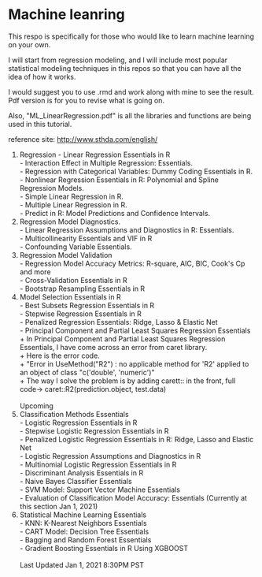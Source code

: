 # Machine leanring
This respo is specifically for those who would like to learn machine learning on your own. 

I will start from regression modeling, and I will include most popular statistical modeling techniques in this repos so that you can have all the idea of how it works.

I would suggest you to use .rmd and work along with mine to see the result. Pdf version is for you to revise what is going on.

Also, "ML_LinearRegression.pdf" is all the libraries and functions are being used in this tutorial. 

reference site: http://www.sthda.com/english/ <br/>

1) Regression
		- Linear Regression Essentials in R <br/>
		- Interaction Effect in Multiple Regression: Essentials. <br />
		- Regression with Categorical Variables: Dummy Coding Essentials in R. <br />
		- Nonlinear Regression Essentials in R: Polynomial and Spline Regression Models. <br />
		- Simple Linear Regression in R. <br />
		- Multiple Linear Regression in R. <br />
		- Predict in R: Model Predictions and Confidence Intervals. <br />
2) Regression Model Diagnostics. <br />
		- Linear Regression Assumptions and Diagnostics in R: Essentials. <br />
		- Multicollinearity Essentials and VIF in R<br />
		- Confounding Variable Essentials. <br />
3) Regression Model Validation <br/>
		- Regression Model Accuracy Metrics: R-square, AIC, BIC, Cook's Cp and more<br/>
		- Cross-Validation Essentials in R<br/>
		- Bootstrap Resampling Essentials in R<br/>
4) Model Selection Essentials in R<br/>
		- Best Subsets Regression Essentials in R<br/>
		- Stepwise Regression Essentials in R<br/>
		- Penalized Regression Essentials: Ridge, Lasso & Elastic Net<br/>
		- Principal Component and Partial Least Squares Regression Essentials <br/>
			+	In Principal Component and Partial Least Squares Regression Essentials, I have come across an error from caret library. <br/>
			+	Here is the error code.<br/>
			+	"Error in UseMethod("R2") :  no applicable method for 'R2' applied to an object of class "c('double', 'numeric')"<br/>
			+	The way I solve the problem is by adding carett:: in the front, full code-> caret::R2(prediction.object, test.data)<br/>
<br/>Upcoming <br/>
5) Classification Methods Essentials <br/>
		- Logistic Regression Essentials in R<br/>
		- Stepwise Logistic Regression Essentials in R<br/>
		- Penalized Logistic Regression Essentials in R: Ridge, Lasso and Elastic Net<br/>
		- Logistic Regression Assumptions and Diagnostics in R<br/>
		- Multinomial Logistic Regression Essentials in R<br/>
		- Discriminant Analysis Essentials in R<br/>
		- Naive Bayes Classifier Essentials<br/>
		- SVM Model: Support Vector Machine Essentials<br/>
		- Evaluation of Classification Model Accuracy: Essentials (Currently at this section Jan 1, 2021)<br/>
6) Statistical Machine Learning Essentials <br/>
		- KNN: K-Nearest Neighbors Essentials<br/>
		- CART Model: Decision Tree Essentials<br/>
		- Bagging and Random Forest Essentials<br/>
		- Gradient Boosting Essentials in R Using XGBOOST<br/>		
 Last Updated Jan 1, 2021 8:30PM PST
